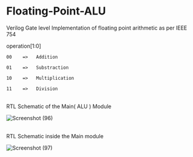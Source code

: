 # Floating-Point-ALU
Verilog Gate level Implementation of floating point arithmetic as per IEEE 754

operation[1:0]

    00    =>   Addition
      
    01    =>   Substraction
      
    10    =>   Multiplication
      
    11    =>   Division
    
<br>RTL Schematic of the Main( ALU ) Module<br>
    
![Screenshot (96)](https://user-images.githubusercontent.com/67265356/118686821-ff349600-b821-11eb-92ec-e636a9389116.png)

<br>RTL Schematic inside the Main module <br>

![Screenshot (97)](https://user-images.githubusercontent.com/67265356/118688077-55ee9f80-b823-11eb-9ec6-8bc9fc83add5.png)
